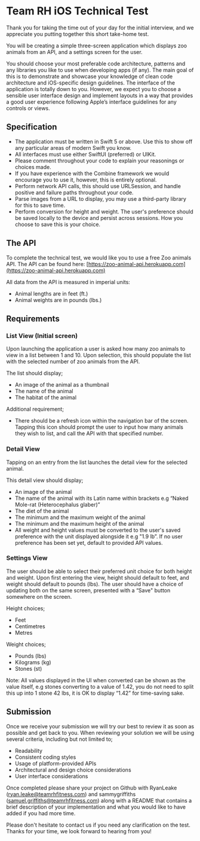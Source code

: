 Team RH iOS Technical Test 
==================================

Thank you for taking the time out of your day for the initial interview, and we appreciate you putting together this short take-home test.

You will be creating a simple three-screen application which displays zoo animals from an API, and a settings screen for the user.

You should choose your most preferable code architecture, patterns and any libraries you like to use when developing apps (if any). The main goal of this is to demonstrate and showcase your knowledge of clean code architecture and iOS-specific design guidelines. The interface of the application is totally down to you. However, we expect you to choose a sensible user interface design and implement layouts in a way that provides a good user experience following Apple’s interface guidelines for any controls or views.

## Specification 

- The application must be written in Swift 5 or above. Use this to show off any particular areas of modern Swift you know.
- All interfaces must use either SwiftUI (preferred) or UIKit.
- Please comment throughout your code to explain your reasonings or choices made.
- If you have experience with the Combine framework we would encourage you to use it, however, this is entirely optional.
- Perform network API calls, this should use URLSession, and handle positive and failure paths throughout your code. 
- Parse images from a URL to display, you may use a third-party library for this to save time.
- Perform conversion for height and weight. The user's preference should be saved locally to the device and persist across sessions. How you choose to save this is your choice.

## The API 

To complete the technical test, we would like you to use a free Zoo animals API. The API can be found here: [https://zoo-animal-api.herokuapp.com](https://zoo-animal-api.herokuapp.com)

All data from the API is measured in imperial units:
* Animal lengths are in feet (ft.)
* Animal weights are in pounds (lbs.)

## Requirements

### List View (Initial screen) 
Upon launching the application a user is asked how many zoo animals to view in a list between 1 and 10. Upon selection, this should populate the list with the selected number of zoo animals from the API.

The list should display;
* An image of the animal as a thumbnail
* The name of the animal
* The habitat of the animal

Additional requirement;
* There should be a refresh icon within the navigation bar of the screen. Tapping this icon should prompt the user to input how many animals they wish to list, and call the API with that specified number.


### Detail View 
Tapping on an entry from the list launches the detail view for the selected animal.

This detail view should display;
* An image of the animal
* The name of the animal with its Latin name within brackets e.g “Naked Mole-rat (Heterocephalus glaber)”
* The diet of the animal
* The minimum and the maximum weight of the animal
* The minimum and the maximum height of the animal
* All weight and height values must be converted to the user's saved preference with the unit displayed alongside it e.g "1.9 lb”. If no user preference has been set yet, default to provided API values.

### Settings View 
The user should be able to select their preferred unit choice for both height and weight. Upon first entering the view, height should default to feet, and weight should default to pounds (lbs).
The user should have a choice of updating both on the same screen, presented with a “Save" button somewhere on the screen. 

Height choices;
* Feet
* Centimetres
* Metres

Weight choices;
* Pounds (lbs)
* Kilograms (kg)
* Stones (st)

Note: All values displayed in the UI when converted can be shown as the value itself, e.g stones converting to a value of 1.42, you do not need to split this up into 1 stone 42 lbs, it is OK to display “1.42” for time-saving sake. 


## Submission
Once we receive your submission we will try our best to review it as soon as possible and get back to you.
When reviewing your solution we will be using several criteria, including but not limited to;

* Readability
* Consistent coding styles
* Usage of platform-provided APIs
* Architectural and design choice considerations
* User interface considerations

Once completed please share your project on Github with RyanLeake (ryan.leake@teamrhfitness.com) and sammygriffiths (samuel.griffiths@teamrhfitness.com) along with a README that contains a brief description of your implementation and what you would like to have added if you had more time.

Please don't hesitate to contact us if you need any clarification on the test. Thanks for your time, we look forward to hearing from you!